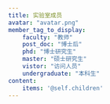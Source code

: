 ```yaml
---
title: 实验室成员
avatar: "avatar.png"
member_tag_to_display:
    faculty: "教师"
    post_doc: "博士后"
    phd: "博士研究生"
    master: "硕士研究生"
    vistor: "访问人员"
    undergraduate: "本科生"
content:
    items: '@self.children'
---
```


